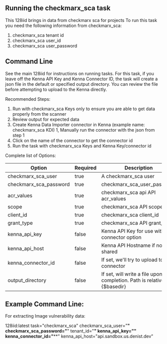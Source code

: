 ## Running the checkmarx_sca task 

This 128iid brings in data from checkmarx sca for projects 
To run this task you need the following information from checkmarx_sca: 

1. checkmarx_sca tenant id
2. checkmarx_sca user_id
3. checkmarx_sca user_password

## Command Line

See the main 128iid for instructions on running tasks. For this task, if you leave off the Kenna API Key and Kenna Connector ID, the task will create a json file in the default or specified output directory. You can review the file before attempting to upload to the Kenna directly.

Recommended Steps: 

1. Run with checkmarx_sca Keys only to ensure you are able to get data properly from the scanner
1. Review output for expected data
1. Create Kenna Data Importer connector in Kenna (example name: checkmarx_sca KDI) 
1, Manually run the connector with the json from step 1 
1. Click on the name of the connector to get the connector id
1. Run the task with checkmarx_sca Keys and Kenna Key/connector id



Complete list of Options:

| Option | Required | Description | default |
| --- | --- | --- | --- |
| checkmarx_sca_user | true | A checkmarx_sca user | n/a |
| checkmarx_sca_password | true | checkmarx_sca_user_password |
| acr_values | true | checkmarx_sca api API acr_values | n/a |
| scope | true | checkmarx_sca API scope | n/a |
| client_id | true | checkmarx_sca client_id | n/a |
| grant_type | true | checkmarx_sca API grant_type | n/a |
| kenna_api_key | false | Kenna API Key for use with connector option | n/a |
| kenna_api_host | false | Kenna API Hostname if not US shared | api.denist.dev |
| kenna_connector_id | false | If set, we'll try to upload to this connector | n/a |
| output_directory | false | If set, will write a file upon completion. Path is relative to #{$basedir} | output/checkmarx_sca |


## Example Command Line:

For extracting Image vulnerability data:

   128iid:latest task="checkmarx_sca" checkmarx_sca_user="****" checkmarx_sca_password="****" tenant_id="****" kenna_api_key="******" kenna_connector_id="****" kenna_api_host="api.sandbox.us.denist.dev"
